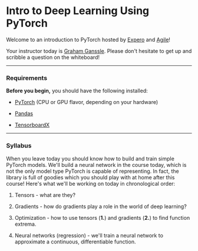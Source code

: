 # Intro to Deep Learning Using PyTorch

Welcome to an introduction to PyTorch hosted by [Expero](https://experoinc.com) and [Agile](https://agilescientific.com)!

Your instructor today is [Graham Ganssle](https://www.linkedin.com/in/grahamganssle/). Please don't hesitate to get up and scribble a question on the whiteboard!

---

### Requirements

**Before you begin,** you should have the following installed:

* [PyTorch](https://github.com/pytorch/pytorch/blob/master/README.md#installation) (CPU or GPU flavor, depending on your hardware)

* [Pandas](https://pandas.pydata.org/pandas-docs/stable/install.html)

* [TensorboardX](https://github.com/lanpa/tensorboard-pytorch)

---

### Syllabus

When you leave today you should know how to build and train simple PyTorch models. We'll build a neural network in the course today, which is not the only model type PyTorch is capable of representing. In fact, the library is full of goodies which you should play with at home after this course! Here's what we'll be working on today in chronological order:

1. Tensors - what are they?

2. Gradients - how do gradients play a role in the world of deep learning?

3. Optimization - how to use tensors (**1.**) and gradients (**2.**) to find function extrema.

4. Neural networks (regression) - we'll train a neural network to approximate a continuous, differentiable function.
